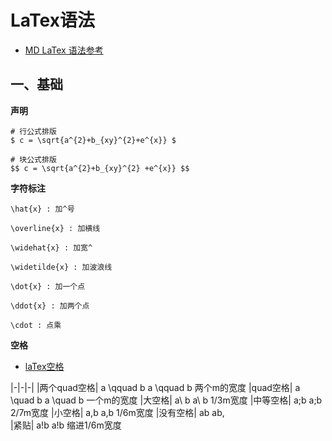 # LaTex语法

- [MD LaTex 语法参考](https://www.jianshu.com/p/8c46e915c45e)

## 一、基础

**声明**

```
# 行公式排版
$ c = \sqrt{a^{2}+b_{xy}^{2}+e^{x}} $

# 块公式排版
$$ c = \sqrt{a^{2}+b_{xy}^{2} +e^{x}} $$
```

**字符标注**

```
\hat{x} : 加^号  

\overline{x} : 加横线

\widehat{x} : 加宽^

\widetilde{x} : 加波浪线 

\dot{x} : 加一个点

\ddot{x} : 加两个点 

\cdot : 点乘
```

**空格**
- [laTex空格](https://blog.csdn.net/seaskying/article/details/51316607)

|-|-|-|
|两个quad空格|	a \qquad b	a \qquad b	两个m的宽度
|quad空格|	a \quad b	a \quad b	一个m的宽度
|大空格|	a\ b	a\ b	1/3m宽度
|中等空格|	a\;b	a\;b	2/7m宽度
|小空格|	a\,b	a\,b	1/6m宽度
|没有空格|	ab	ab\,	 
|紧贴|	a\!b	a\!b	缩进1/6m宽度

